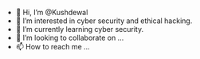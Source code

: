 - 👋 Hi, I’m @Kushdewal
- 👀 I’m interested in cyber security and ethical hacking. 
- 🌱 I’m currently learning cyber security. 
- 💞️ I’m looking to collaborate on ...
- 📫 How to reach me ...

<!---
Kushdewal/Kushdewal is a ✨ special ✨ repository because its `README.md` (this file) appears on your GitHub profile.
You can click the Preview link to take a look at your changes.
--->
